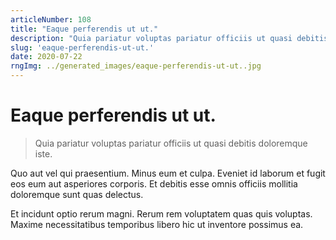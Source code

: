 ```yaml
---
articleNumber: 108
title: "Eaque perferendis ut ut."
description: "Quia pariatur voluptas pariatur officiis ut quasi debitis doloremque iste."
slug: 'eaque-perferendis-ut-ut.'
date: 2020-07-22
rngImg: ../generated_images/eaque-perferendis-ut-ut..jpg
---
```


# Eaque perferendis ut ut.

> Quia pariatur voluptas pariatur officiis ut quasi debitis doloremque iste.

Quo aut vel qui praesentium. Minus eum et culpa. Eveniet id laborum et fugit eos eum aut asperiores corporis. Et debitis esse omnis officiis mollitia doloremque sunt quas delectus.
 Et incidunt optio rerum magni. Rerum rem voluptatem quas quis voluptas. Maxime necessitatibus temporibus libero hic ut inventore possimus ea.
